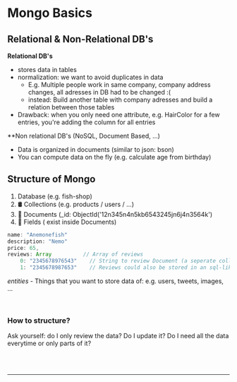 # Mongo Basics

## Relational & Non-Relational DB's
**Relational DB's**
* stores data in tables
* normalization: we want to avoid duplicates in data
  * E.g. Multiple people work in same company, company address changes, all adresses in DB had to be changed :(
  * instead: Build another table with company adresses and build a relation between those tables
* Drawback: when you only need one attribute, e.g. HairColor for a few entries, you're adding the column for all entries

**Non relational DB's (NoSQL, Document Based, ...)
* Data is organized in documents (similar to json: bson)
* You can compute data on the fly (e.g. calculate age from birthday)

## Structure of Mongo
1. Database     (e.g. fish-shop)
2. 🛢 Collections  (e.g. products / users / ...)
3. 📁 Documents    (_id: ObjectId('12n345n4n5kb6543245jn6j4n3564k')
4. 📄 Fields       ( exist inside Documents)
```jsx
name: "Anemonefish"
description: "Nemo"
price: 65,
reviews: Array          // Array of reviews
    0: "2345678976543"    // String to review Document (a seperate collection)
    1: "2345678987653"    // Reviews could also be stored in an sql-like structure (writing the reviews directly in the Fields)
```
*entities* - Things that you want to store data of: e.g. users, tweets, images, ...

<br>

### How to structure?
Ask yourself:
do I only review the data? Do I update it? Do I need all the data everytime or only parts of it?

<br>

<br>

-----------------------

<br>






